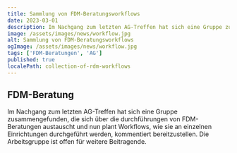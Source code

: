 ```yaml
---
title: Sammlung von FDM-Beratungsworkflows
date: 2023-03-01
description: Im Nachgang zum letzten AG-Treffen hat sich eine Gruppe zusammengefunden, die sich über die durchführungen von FDM-Beratungen austauscht und nun plant Workflows, wie sie an einzelnen Einrichtungen durchgeführt werden, kommentiert bereitzustellen.
image: /assets/images/news/workflow.jpg
alt: Sammlung von FDM-Beratungsworkflows
ogImage: /assets/images/news/workflow.jpg
tags: ['FDM-Beratungen', 'AG']
published: true
localePath: collection-of-rdm-workflows
---
```


## FDM-Beratung

Im Nachgang zum letzten AG-Treffen hat sich eine Gruppe zusammengefunden, die sich über die durchführungen von FDM-Beratungen austauscht und nun plant Workflows, wie sie an einzelnen Einrichtungen durchgeführt werden, kommentiert bereitzustellen. Die Arbeitsgruppe ist offen für weitere Beitragende.
